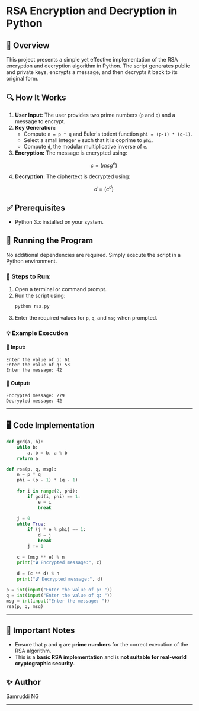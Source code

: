 # RSA Encryption and Decryption in Python

## 📌 Overview
This project presents a simple yet effective implementation of the RSA encryption and decryption algorithm in Python. The script generates public and private keys, encrypts a message, and then decrypts it back to its original form.

## 🔍 How It Works
1. **User Input:** The user provides two prime numbers (`p` and `q`) and a message to encrypt.
2. **Key Generation:**
   - Compute `n = p * q` and Euler's totient function `phi = (p-1) * (q-1)`.
   - Select a small integer `e` such that it is coprime to `phi`.
   - Compute `d`, the modular multiplicative inverse of `e`.
3. **Encryption:** The message is encrypted using: 
   ```math
   c = (msg ^ e) % n
   ```
4. **Decryption:** The ciphertext is decrypted using: 
   ```math
   d = (c ^ d) % n
   ```

## ✅ Prerequisites
- Python 3.x installed on your system.

## 🚀 Running the Program
No additional dependencies are required. Simply execute the script in a Python environment.

### 📌 Steps to Run:
1. Open a terminal or command prompt.
2. Run the script using:
   ```sh
   python rsa.py
   ```
3. Enter the required values for `p`, `q`, and `msg` when prompted.

### 💡 Example Execution
#### 🔹 Input:
```
Enter the value of p: 61
Enter the value of q: 53
Enter the message: 42
```
#### 🔹 Output:
```
Encrypted message: 279
Decrypted message: 42
```

---

## 🖥️ Code Implementation
```python
def gcd(a, b):
    while b:
        a, b = b, a % b
    return a

def rsa(p, q, msg):
    n = p * q
    phi = (p - 1) * (q - 1)
    
    for i in range(2, phi):
        if gcd(i, phi) == 1:
            e = i
            break
    
    j = 0
    while True:
        if (j * e % phi) == 1:
            d = j
            break
        j += 1
    
    c = (msg ** e) % n
    print("🔒 Encrypted message:", c)
    
    d = (c ** d) % n
    print("🔓 Decrypted message:", d)

p = int(input("Enter the value of p: "))
q = int(input("Enter the value of q: "))
msg = int(input("Enter the message: "))
rsa(p, q, msg)
```

---

## 📌 Important Notes
- Ensure that `p` and `q` are **prime numbers** for the correct execution of the RSA algorithm.
- This is a **basic RSA implementation** and is **not suitable for real-world cryptographic security**.



## ✨ Author
Samruddi NG

---




